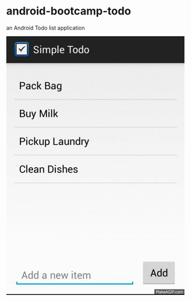 android-bootcamp-todo
=====================

 an Android Todo list application

![Alt text](/to_do.gif?raw=true "Todo How To")


